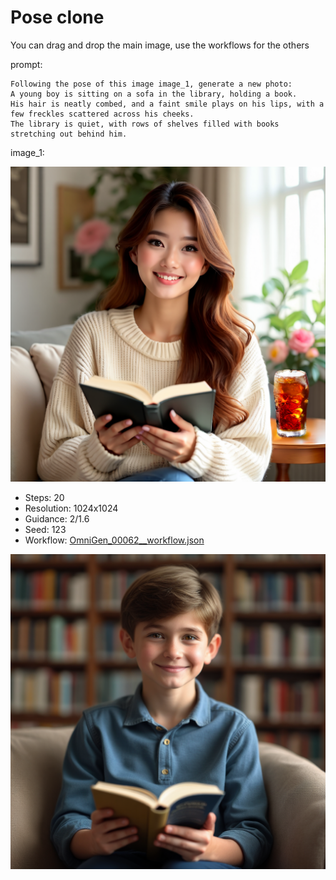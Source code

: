# Pose clone

You can drag and drop the main image, use the workflows for the others

prompt:

```
Following the pose of this image image_1, generate a new photo:
A young boy is sitting on a sofa in the library, holding a book.
His hair is neatly combed, and a faint smile plays on his lips, with a few freckles scattered across his cheeks.
The library is quiet, with rows of shelves filled with books stretching out behind him.
```

image_1:

![image](../../inputs/original/edit.png)

- Steps: 20
- Resolution: 1024x1024
- Guidance: 2/1.6
- Seed: 123
- Workflow: [OmniGen_00062__workflow.json](OmniGen_00062__workflow.json)

![image](OmniGen_00062_.png)


